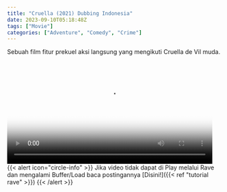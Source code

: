 ```yaml
---
title: "Cruella (2021) Dubbing Indonesia"
date: 2023-09-10T05:18:48Z
tags: ["Movie"]
categories: ["Adventure", "Comedy", "Crime"]
---
```


Sebuah film fitur prekuel aksi langsung yang mengikuti Cruella de Vil muda.

<video id="video-2" 
class="art-preview lazy video-js vjs-default-skin vjs-big-play-centered" 
controls preload="auto" 
widthqq="640" 
height="240" 
poster="https://www.themoviedb.org/t/p/original/LTOZB3N1kYA2Xu1lW114HFA1o8.jpg" 
data-setup='{ "example_option": true, "width": "auto", "height": "auto", "techOrder": ["html5","flash"] }' 
onseeked="true"> <source src="https://kp3d-my.sharepoint.com/personal/ryoo_kp3d_onmicrosoft_com/_layouts/15/download.aspx?share=EXo6jEIbzSRNqgAf61FNDRsBf4RFv1VH3ddlsGQhCn-Epg" type='video/mp4'>
</video>
<br>
{{< alert icon="circle-info" >}}
Jika video tidak dapat di Play melalui Rave dan mengalami Buffer/Load baca postingannya [Disini!]({{< ref "tutorial rave" >}})
{{< /alert >}}